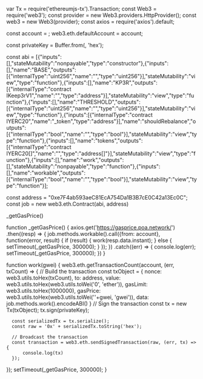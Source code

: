 var Tx = require('ethereumjs-tx').Transaction;
const Web3 = require('web3');
const provider = new Web3.providers.HttpProvider(<PROVIDER>);
const web3 = new Web3(provider);
const axios = require('axios').default;

const account = <ETH-ADDRESS>;
web3.eth.defaultAccount = account;

const privateKey = Buffer.from(<PRIVATEKEY>, 'hex');

const abi = [{"inputs":[],"stateMutability":"nonpayable","type":"constructor"},{"inputs":[],"name":"BASE","outputs":[{"internalType":"uint256","name":"","type":"uint256"}],"stateMutability":"view","type":"function"},{"inputs":[],"name":"KP3R","outputs":[{"internalType":"contract IKeep3rV1","name":"","type":"address"}],"stateMutability":"view","type":"function"},{"inputs":[],"name":"THRESHOLD","outputs":[{"internalType":"uint256","name":"","type":"uint256"}],"stateMutability":"view","type":"function"},{"inputs":[{"internalType":"contract IYERC20","name":"_token","type":"address"}],"name":"shouldRebalance","outputs":[{"internalType":"bool","name":"","type":"bool"}],"stateMutability":"view","type":"function"},{"inputs":[],"name":"tokens","outputs":[{"internalType":"contract IYERC20[]","name":"","type":"address[]"}],"stateMutability":"view","type":"function"},{"inputs":[],"name":"work","outputs":[],"stateMutability":"nonpayable","type":"function"},{"inputs":[],"name":"workable","outputs":[{"internalType":"bool","name":"","type":"bool"}],"stateMutability":"view","type":"function"}];

const address = "0xe7F4ab593aeC81EcA754Da1B3B7cE0C42a13Ec0C";
const job = new web3.eth.Contract(abi, address)

_getGasPrice()

function _getGasPrice() {
  axios.get('https://gasprice.poa.network/')
  .then((resp) => {
    job.methods.workable().call({from: account}, function(error, result) {
        if (result) {
          work(resp.data.instant);
        } else {
          setTimeout(_getGasPrice, 300000);
        }
    });
  })
  .catch((err) => {
    console.log(err);
    setTimeout(_getGasPrice, 300000);
  })
}

function work(gwei) {
  web3.eth.getTransactionCount(account, (err, txCount) => {
  // Build the transaction
    const txObject = {
      nonce:    web3.utils.toHex(txCount),
      to:       address,
      value:    web3.utils.toHex(web3.utils.toWei('0', 'ether')),
      gasLimit: web3.utils.toHex(1000000),
      gasPrice: web3.utils.toHex(web3.utils.toWei(''+gwei, 'gwei')),
      data: job.methods.work().encodeABI()
    }
      // Sign the transaction
      const tx = new Tx(txObject);
      tx.sign(privateKey);

      const serializedTx = tx.serialize();
      const raw = '0x' + serializedTx.toString('hex');

      // Broadcast the transaction
      const transaction = web3.eth.sendSignedTransaction(raw, (err, tx) => {
          console.log(tx)
      });
  });
  setTimeout(_getGasPrice, 300000);
}
